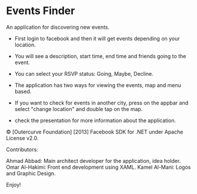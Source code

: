 Events Finder
=============

An application for discovering new events. 

- First login to facebook and then it will get events depending on your location.
- You will see a description, start time, end time and friends going to the event. 
- You can select your RSVP status: Going, Maybe, Decline. 
- The application has two ways for viewing the events, map and menu based. 
- If you want to check for events in another city, press on the appbar and select "change location" and 
double tap on the map.

- check the presentation for more information about the application. 

© [Outercurve Foundation] [2013] Facebook SDK for .NET under Apache License v2.0.

Contributors: 

 Ahmad Abbad: Main architect developer for the application, idea holder. 
 Omar Al-Hakimi: Front end development using XAML. 
 Kamel Al-Mani: Logos and Graphic Design. 

Enjoy!
